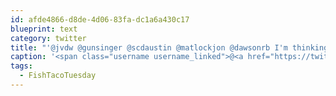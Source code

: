 ```yaml
---
id: afde4866-d8de-4d06-83fa-dc1a6a430c17
blueprint: text
category: twitter
title: "'@jvdw @gunsinger @scdaustin @matlockjon @dawsonrb I'm thinking tomorrow would be a great day for a #FishTacoTuesday"
caption: '<span class="username username_linked">@<a href="https://twitter.com/jvdw" title="John van der Woude">jvdw</a></span> <span class="username username_linked">@<a href="https://twitter.com/gunsinger" title="Cynthia Gunsinger">gunsinger</a></span> <span class="username username_linked">@<a href="https://twitter.com/scdaustin" title="Shane Austin">scdaustin</a></span> <span class="username username_linked">@<a href="https://twitter.com/matlockjon" title="Jonathan Matlock">matlockjon</a></span> <span class="username username_linked">@<a href="https://twitter.com/dawsonrb" title="Robert Dawson">dawsonrb</a></span> I''m thinking tomorrow would be a great day for a <span class="hashtag hashtag_local">#<a href="http://tweettemp.darylchymko.ca/?tag=fishtacotuesday">FishTacoTuesday</a>'
tags:
  - FishTacoTuesday
---
```

